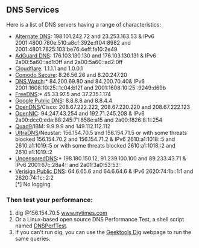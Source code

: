## DNS Services  

Here is a list of DNS servers having a range of characteristics:  

* [Alternate DNS](https://alternate-dns.com/): 198.101.242.72 and 23.253.163.53 & IPv6 2001:4800:780e:510:a8cf:392e:ff04:8982 and 2001:4801:7825:103:be76:4eff:fe10:2e49  
* [AdGuard DNS](https://adguard.com/en/adguard-dns/overview.html): 176.103.130.130 and 176.103.130.131 & IPv6 2a00:5a60::ad1:0ff and 2a00:5a60::ad2:0ff  
* [Cloudflare](https://www.cloudflare.com/dns/): 1.1.1.1 and 1.0.0.1  
* [Comodo Secure](https://www.comodo.com/secure-dns): 8.26.56.26 and 8.20.247.20  
* [DNS.Watch](https://dns.watch/index):* 84.200.69.80 and 84.200.70.40& IPv6 2001:1608:10:25::1c04:b12f and 2001:1608:10:25::9249:d69b  
* [FreeDNS](https://freedns.zone/en/):* 45.33.97.5 and 37.235.1.174  
* [Google Public DNS](https://developers.google.com/speed/public-dns/): 8.8.8.8 and 8.8.4.4  
* [OpenDNS](https://www.opendns.com/)/Cisco: 208.67.222.222, 208.67.220.220 and 208.67.222.123  
* [OpenNIC](https://www.opennic.org/): 94.247.43.254 and 192.71.245.208 & IPv6 2a00:dcc0:eda:88:245:71:858e:a15 and 2a00:f826:8:1::254  
* [Quad9](https://www.quad9.net/)/IBM: 9.9.9.9 and 149.112.112.112  
* [UltraDNS](https://www.publicdns.neustar/)/Neustar: 156.154.70.5 and 156.154.71.5 or with some threats blocked 156.154.70.2 and 156.154.71.2 & IPv6 2610:a1:1018::5 and 2610:a1:1019::5 or with some threats blocked 2610:a1:1018::2 and 2610:a1:1019::2   
* [UncensoredDNS](https://blog.uncensoreddns.org/):* 198.180.150.12, 91.239.100.100 and 89.233.43.71 & IPv6 2001:67c:28a4:: and 2a01:3a0:53:53::  
* [Verisign Public DNS](https://www.verisign.com/en_US/security-services/public-dns/index.xhtml): 64.6.65.6 and 64.6.64.6 & IPv6 2620:74:1b::1:1 and 2620:74:1c::2:2  
[*] No logging

### Then test your performance:  
1. dig @156.154.70.5 www.nytimes.com  
2. Or a Linux-based open source DNS Performance Test, a shell script named [DNSPerfTest](https://github.com/cleanbrowsing/dnsperftest).  
3. If you can't run dig, you can use the [Geektools Dig](http://www.geektools.com/digtool.php) webpage to run the same queries.  
